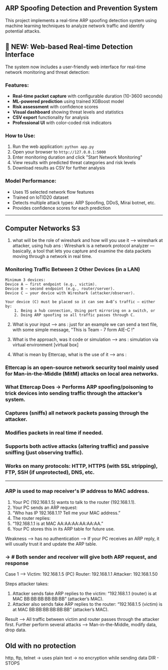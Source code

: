 ## ARP Spoofing Detection and Prevention System

This project implements a real-time ARP spoofing detection system using machine learning techniques to analyze network traffic and identify potential attacks.

## 🚀 **NEW: Web-based Real-time Detection Interface**

The system now includes a user-friendly web interface for real-time network monitoring and threat detection:

### **Features:**
- **Real-time packet capture** with configurable duration (10-3600 seconds)
- **ML-powered prediction** using trained XGBoost model  
- **Risk assessment** with confidence scores
- **Visual dashboard** showing threat levels and statistics
- **CSV export** functionality for analysis
- **Professional UI** with color-coded risk indicators

### **How to Use:**
1. Run the web application: `python app.py`
2. Open your browser to `http://127.0.0.1:5000`
3. Enter monitoring duration and click "Start Network Monitoring"
4. View results with predicted threat categories and risk levels
5. Download results as CSV for further analysis

### **Model Performance:**
- Uses 15 selected network flow features
- Trained on IoTID20 dataset
- Detects multiple attack types: ARP Spoofing, DDoS, Mirai botnet, etc.
- Provides confidence scores for each prediction

---

## Computer Networks S3

1) what will be the role of wireshark and how will you use it --> wireshark at attacker, using hub
ans : Wireshark is a network protocol analyzer — basically, a tool that lets you capture and examine the data packets moving through a network in real time.
### Monitoring Traffic Between 2 Other Devices (in a LAN)
	Minimum 3 devices:
	Device A – first endpoint (e.g., victim).
	Device B – second endpoint (e.g., router/server).
	Device C – your device with Wireshark (attacker/observer).

	Your device (C) must be placed so it can see A↔B’s traffic — either by:
		1. Being a hub connection, Using port mirroring on a switch, or
		2. Doing ARP spoofing so all traffic passes through C.

2) What is your input -->
ans : 
just for an example we can send a text file, with some simple message, "This is Team - 7 form AIE-C !"

3) What is the approach, was it code or simulation -->
ans : 
simulation via virtual environment [virtual box]

4) What is mean by Ettercap, what is the use of it --> 
ans : 
### Ettercap is an open-source network security tool mainly used for Man-in-the-Middle (MitM) attacks on local area networks.
### What Ettercap Does -> Performs ARP spoofing/poisoning to trick devices into sending traffic through the attacker’s system.
### Captures (sniffs) all network packets passing through the attacker.
### Modifies packets in real time if needed.
### Supports both active attacks (altering traffic) and passive sniffing (just observing traffic).
### Works on many protocols: HTTP, HTTPS (with SSL stripping), FTP, SSH (if unprotected), DNS, etc.

- - - - - - - - - - - - - - - - - - - - - - - - - - - - - - - - - - - - - - - -

### ARP is used to map receiver's IP address to MAC address.
1. Your PC (192.168.1.5) wants to talk to the router (192.168.1.1).
2. Your PC sends an ARP request:
3. “Who has IP 192.168.1.1? Tell me your MAC address.”
4. The router replies:
5. “192.168.1.1 is at MAC AA:AA:AA:AA:AA:AA.”
6. Your PC stores this in its ARP table for future use.

Weakness --> has no authentication 
--> If your PC receives an ARP reply, it will usually trust it and update the ARP table.

### -> # Both sender and receiver will give both ARP request, and response
Case 1 -->
Victim: 192.168.1.5 (PC)
Router: 192.168.1.1
Attacker: 192.168.1.50

Steps attacker takes:
1. Attacker sends fake ARP replies to the victim:
	“192.168.1.1 (router) is at MAC BB:BB:BB:BB:BB:BB” (attacker’s MAC).
2. Attacker also sends fake ARP replies to the router:
	“192.168.1.5 (victim) is at MAC BB:BB:BB:BB:BB:BB” (attacker’s MAC).

Result --> All traffic between victim and router passes through the attacker first.
Further perform several attacks --> Man-in-the-Middle, modify data, drop data.


## Old with no protection
http, ftp, telnet -> uses plain text -> no encryption while sending data
DIR - STOPS
